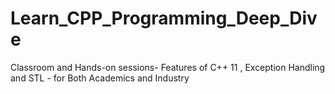 # Learn_CPP_Programming_Deep_Dive
Classroom and Hands-on sessions- Features of C++ 11 , Exception Handling and STL - for Both Academics and Industry
